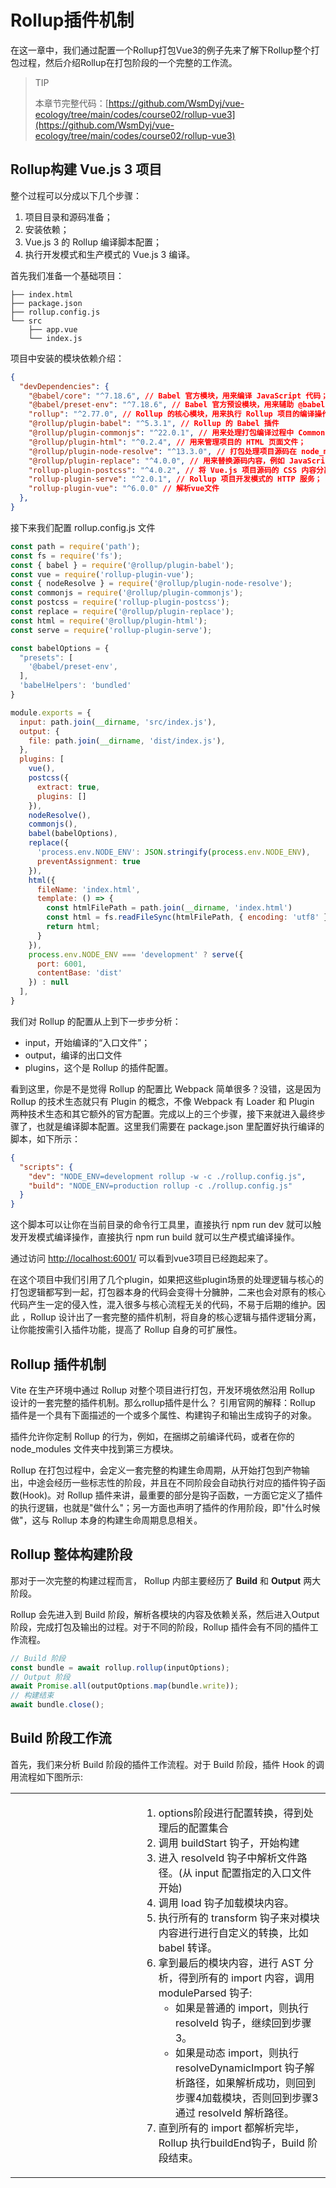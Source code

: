 # Rollup插件机制
在这一章中，我们通过配置一个Rollup打包Vue3的例子先来了解下Rollup整个打包过程，然后介绍Rollup在打包阶段的一个完整的工作流。

> TIP
>
> 本章节完整代码：[https://github.com/WsmDyj/vue-ecology/tree/main/codes/course02/rollup-vue3](https://github.com/WsmDyj/vue-ecology/tree/main/codes/course02/rollup-vue3) 

## Rollup构建 Vue.js 3 项目

整个过程可以分成以下几个步骤：
1. 项目目录和源码准备；
2. 安装依赖；
3. Vue.js 3 的 Rollup 编译脚本配置；
4. 执行开发模式和生产模式的 Vue.js 3 编译。


首先我们准备一个基础项目：
```
├── index.html
├── package.json
├── rollup.config.js
└── src
    ├── app.vue
    └── index.js
```

项目中安装的模块依赖介绍：
```json
{
  "devDependencies": { 
    "@babel/core": "^7.18.6", // Babel 官方模块，用来编译 JavaScript 代码；
    "@babel/preset-env": "^7.18.6", // Babel 官方预设模块，用来辅助 @babel/core 编译最新的 ES 特性；
    "rollup": "^2.77.0", // Rollup 的核心模块，用来执行 Rollup 项目的编译操作；
    "@rollup/plugin-babel": "^5.3.1", // Rollup 的 Babel 插件
    "@rollup/plugin-commonjs": "^22.0.1", // 用来处理打包编译过程中 CommonJS 模块类型的源码；
    "@rollup/plugin-html": "^0.2.4", // 用来管理项目的 HTML 页面文件；
    "@rollup/plugin-node-resolve": "^13.3.0", // 打包处理项目源码在 node_modules 里的使用第三方 npm 模块源码；
    "@rollup/plugin-replace": "^4.0.0", // 用来替换源码内容，例如 JavaScript 源码的全局变量 process.env.NODE_ENV；
    "rollup-plugin-postcss": "^4.0.2", // 将 Vue.js 项目源码的 CSS 内容分离出独立 CSS 文件；
    "rollup-plugin-serve": "^2.0.1", // Rollup 项目开发模式的 HTTP 服务；
    "rollup-plugin-vue": "^6.0.0" // 解析vue文件
  },
}
```

接下来我们配置 rollup.config.js 文件
```js
const path = require('path');
const fs = require('fs');
const { babel } = require('@rollup/plugin-babel');
const vue = require('rollup-plugin-vue');
const { nodeResolve } = require('@rollup/plugin-node-resolve');
const commonjs = require('@rollup/plugin-commonjs');
const postcss = require('rollup-plugin-postcss');
const replace = require('@rollup/plugin-replace');
const html = require('@rollup/plugin-html');
const serve = require('rollup-plugin-serve');

const babelOptions = {
  "presets": [
    '@babel/preset-env',
  ],
  'babelHelpers': 'bundled'
}

module.exports = {
  input: path.join(__dirname, 'src/index.js'),
  output: {
    file: path.join(__dirname, 'dist/index.js'),
  }, 
  plugins: [
    vue(),
    postcss({
      extract: true,
      plugins: []
    }),
    nodeResolve(),
    commonjs(),
    babel(babelOptions),
    replace({
      'process.env.NODE_ENV': JSON.stringify(process.env.NODE_ENV),
      preventAssignment: true
    }),
    html({
      fileName: 'index.html',
      template: () => {
        const htmlFilePath = path.join(__dirname, 'index.html')
        const html = fs.readFileSync(htmlFilePath, { encoding: 'utf8' })
        return html;
      }
    }),
    process.env.NODE_ENV === 'development' ? serve({
      port: 6001,
      contentBase: 'dist'
    }) : null
  ],
}
```
我们对 Rollup 的配置从上到下一步步分析：
* input，开始编译的“入口文件”；
* output，编译的出口文件
* plugins，这个是 Rollup 的插件配置。

看到这里，你是不是觉得 Rollup 的配置比 Webpack 简单很多？没错，这是因为 Rollup 的技术生态就只有 Plugin 的概念，不像 Webpack 有 Loader 和 Plugin 两种技术生态和其它额外的官方配置。完成以上的三个步骤，接下来就进入最终步骤了，也就是编译脚本配置。这里我们需要在 package.json 里配置好执行编译的脚本，如下所示：
```json
{
  "scripts": {
    "dev": "NODE_ENV=development rollup -w -c ./rollup.config.js",
    "build": "NODE_ENV=production rollup -c ./rollup.config.js"
  }
}
```
这个脚本可以让你在当前目录的命令行工具里，直接执行 npm run dev 就可以触发开发模式编译操作，直接执行 npm run build 就可以生产模式编译操作。

通过访问 [http://localhost:6001/](http://localhost:6001/) 可以看到vue3项目已经跑起来了。

在这个项目中我们引用了几个plugin，如果把这些plugin场景的处理逻辑与核心的打包逻辑都写到一起，打包器本身的代码会变得十分臃肿，二来也会对原有的核心代码产生一定的侵入性，混入很多与核心流程无关的代码，不易于后期的维护。因此 ，Rollup 设计出了一套完整的插件机制，将自身的核心逻辑与插件逻辑分离，让你能按需引入插件功能，提高了 Rollup 自身的可扩展性。

## Rollup 插件机制
Vite 在生产环境中通过 Rollup 对整个项目进行打包，开发环境依然沿用 Rollup 设计的一套完整的插件机制。那么rollup插件是什么？ 引用官网的解释：Rollup 插件是一个具有下面描述的一个或多个属性、构建钩子和输出生成钩子的对象。

插件允许你定制 Rollup 的行为，例如，在捆绑之前编译代码，或者在你的 node_modules 文件夹中找到第三方模块。

Rollup 在打包过程中，会定义一套完整的构建生命周期，从开始打包到产物输出，中途会经历一些标志性的阶段，并且在不同阶段会自动执行对应的插件钩子函数(Hook)。对 Rollup 插件来讲，最重要的部分是钩子函数，一方面它定义了插件的执行逻辑，也就是"做什么"；另一方面也声明了插件的作用阶段，即"什么时候做"，这与 Rollup 本身的构建生命周期息息相关。

## Rollup 整体构建阶段
那对于一次完整的构建过程而言， Rollup 内部主要经历了 **Build** 和 **Output** 两大阶段。

Rollup 会先进入到 Build 阶段，解析各模块的内容及依赖关系，然后进入Output阶段，完成打包及输出的过程。对于不同的阶段，Rollup 插件会有不同的插件工作流程。

```js
// Build 阶段
const bundle = await rollup.rollup(inputOptions);
// Output 阶段
await Promise.all(outputOptions.map(bundle.write));
// 构建结束
await bundle.close();
```

## Build 阶段工作流
首先，我们来分析 Build 阶段的插件工作流程。对于 Build 阶段，插件 Hook 的调用流程如下图所示:
<table rules="none">
<tr>
<td style="width: 40%">
<ZoomImg src="../../../../public/images/plugin/plugin03.png" />
</td>
<td style="font-size: 16px; width: 60%">

1. options阶段进行配置转换，得到处理后的配置集合
2. 调用 buildStart 钩子，开始构建
3. 进入 resolveId 钩子中解析文件路径。(从 input 配置指定的入口文件开始)
4. 调用 load 钩子加载模块内容。
5. 执行所有的 transform 钩子来对模块内容进行进行自定义的转换，比如 babel 转译。
6. 拿到最后的模块内容，进行 AST 分析，得到所有的 import 内容，调用 moduleParsed 钩子:
    * 如果是普通的 import，则执行 resolveId 钩子，继续回到步骤3。
    * 如果是动态 import，则执行 resolveDynamicImport 钩子解析路径，如果解析成功，则回到步骤4加载模块，否则回到步骤3通过 resolveId 解析路径。
7. 直到所有的 import 都解析完毕，Rollup 执行buildEnd钩子，Build 阶段结束。
</td>
</tr>
</table>  
